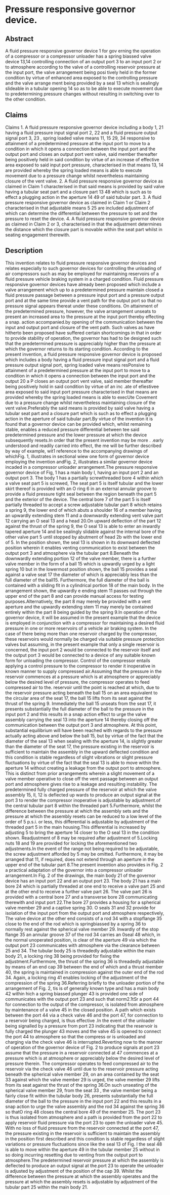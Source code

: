 # Pressure responsive governor device.

## Abstract
A fluid pressure responsive governor device 1 for gov erning the operation of a compressor or a compressor unloader has a spring biassed valve device 13,14 controlling connection of an output port 3 to an input port 2 or to atmosphere according to the valve of a controlling reservoir pressure at the input port, the valve arrangement being posi tively held in the former condition by virtue of enhanced area exposed to the controlling pressure and the valve arrange ment being provided by a seal 13 which is sealingly slideable in a tubular opening 14 so as to be able to execute movement due to predetermining pressure changes without resulting in switching over to the other condition.

## Claims
Claims 1. A fluid pressure responsive governor device including a body 1, 21 having a fluid pressure input signal port 2, 22 and a fluid pressure output signal port 3, 23 , spring loaded valve means 11, 15 29, 34 responsive to attainment of a predetermined pressure at the input port to move to a condition in which it opens a connection between the input port and the output port and closes an output port vent valve, said member thereafter being positively held in said condition by virtue of an increase of effective area exposed to said input port pressure, characterised in that means 13, 14 are provided whereby the spring loaded means is able to execute movement due to a pressure change whilst nevertheless maintaining closure of the vent valve. 2. A fluid pressure responsive governor device as claimed in Claim 1 characterised in that said means is provided by said valve having a tubular seat part and a closure part 13 48 which is such as to effect a plugging action in the aperture 14 49 of said tubular part. 3. A fluid pressure responsive governor device as claimed in Claim 1 or Claim 2 characterised in that adjustable means 5 25 are included adjustment of which can determine the differential between the pressure to set and the pressure to reset the device. 4. A fluid pressure responsive governor device as claimed in Claim 2 or 3, characterised in that the adjustment determines the distance which the closure part is movable within the seat part whilst in seating engagement therewith.

## Description
This invention relates to fluid pressure responsive governor devices and relates especially to such governor devices for controlling the unloading of air compressors such as may be employed for maintaining reservoirs of a fluid pressure vehicle braking system in a charged condition. Fluid pressure responsive governor devices have already been proposed which include a valve arrangement which up to a predetermined pressure maintain closed a fluid pressure passage between a pressure input port and a pressure output port and at the same time provide a vent path for the output port so that no pressure signal appears thereat under these conditions. On attainment of the predetermined pressure, however, the valve arrangement unseats to present an increased area to the pressure at the input port thereby effecting a snap. action accompanied.by opening of the communication between the input and output port and closure of the vent path. Such valves as have hitherto been proposed have suffered certain shortcomings in that in order to provide stability of operation, the governor has had to be designed such that the predetermined pressure is appreciably higher than the pressure at which the governor returns to its starting condition. According to the present invention, a fluid pressure responsive governor device is proposed which includes a body having a fluid pressure input signal port and a fluid pressure output signal port, spring loaded valve means resPonsive to attainment of a predetermined pressure at the input port to move to a condition in which it opens a connection between the input port and the output 20 a P closes an output port vent valve, said member thereafter being positively hold in said condition by virtue of an inc .ate of efiestivee area exposed to said input port pressure characterised in that means are provided whereby the spring loaded means is able to execUte Covement due to a pressure change whilst nevertheless maintaining closure of the vent valve.Preferably the said means is provided by said valve having a tubular seat part and a closure part which is such as to effect a plugging action in the aperture of said tubular part.By virtue of the invention it is found that a governor device can be provided which, whilst remaining stable, enables a reduced pressure differential between tee said predetermined pressure and the lower pressure at which the device subsequently resets.In order that the present invention may be more . .early understood and readily carried into effect, the me will be further described by way of example, wit1 reference to the accompanying drawings of whichFig. 1, illustrates in sectional wiew one form of governor device employing the invention andFig. 2, illustrates a similar governor device incaded in a compressor unloader arrangement.The pressure responsive governor device of Fig, 1 has a main body I, having an input port 2 and an output port 3. The body 1 has a partially screwthreaded bore 4 within which a valve seat part 5 is screwed, The seat part 5 is itself tubular and the lower skirt thereof is provided with an O ring 6 in an external annular groove to provide a fluid pressure tight seal between the region beneath the part 5 and the exterior of the device. The central bore 7 of the part 5 is itself partially threaded to accept a screw adjustable tubular part 8 which retains a spring 9, the lower end of which abuts a shoulder 16 of a member having an upwardly extending stem 11 and a downwardly extending vent valve part 12 carrying an O seal 13 and a head 20.On upward deflection of the part 12 against the thrust of the spring 9, the O seal 13 is able to enter an inwardly tapered aperture 14 and be sealingly slidable against the internal bore of the other valve part 5 until stopped by abutment of head 2b with the lower end of 5. In the position shown, the seal 13 is shown in its downward deflected position wherein it enables venting communication to exist between the output port 3 and atmosphere via the tubular part 8.Beneath the downwardly extending portion 12 of the valve member, there is a further valve member in the form of a ball 15 which is upwardly urged by a light spring 10 but in the lowermost position shown, the ball 15 provides a seal against a valve seat 17 the diameter of which is appreciably less than the full diameter of the ball15. Furthermore, the full diameter of the ball is contained with a sliding fit in a cylindrical portion 18 of the main body. In the arrangement shown, the upwardly e ending stem 11 passes out through the upper end of the part 8 and can provide manual access for testing purposes.Alternatively, the part 8 may merely be provided with a vent aperture and the upwardly extending stem 11 may merely be contained entirely within the part 8 being guided by the spring 9.In operation of the governor device, it will be assumed in the present example that the device is employed in conjunction with a compressor for maintaining a desired fluid pressure in one or more reservoirs of a vehicle air braking system. In the case of there being more than one reservoir charged by the compressor, these reservoirs would normally be charged via suitable pressure protection valves but assuming, in the present example that only a single reservoir is concerned, the input port 2 would be connected to the reservoir itself and the output port 3 would be connected to a device of any suitable known form for unloading the compressor. Control of the compressor entails applying a control pressure to the compressor to render it inoperative in known manner to supply compressed air.Assuming that the pressure in the reservoir commences at a pressure which is at atmosphere or appreciably below the desired level of pressure, the compressor operates to feed compressed air to the. reservoir until the point is reached at which, due to the reservoir pressure acting beneath the ball 15 on an area equivalent to the circular area of the seat 17, the ball 15 lifts from its seat against the thrust of the spring 9. Immediately the ball 15 unseats from the seat 17, it presents substantially the full diameter of the ball to the pressure in the input port 2 and this results in a snap action effect to urge the valve assembly carrying the seal 13 into the aperture 14 thereby closing off the communication between the output port 3 and atmosphere. At this point, substantial equilibrium will have been reached with regards to the pressure actually acting above and below the ball 15, but by virtue of the fact that the diameter of the seal 13 when sealing with the aperture 14, is slightly greater than the diameter of the seat 17, the pressure existing in the reservoir is sufficient to maintain the assembly in the upward deflected condition and this condition is stable regardless of slight vibrations or slight pressure fluctuations by virtue of the fact that the seal 13 is able to move within the aperture 14 without creating a leakage from the output port to atmosphere. This is distinct from prior arrangements wherein a slight movement of a valve member operative to close off the vent passage between an output port and atmosphere gives rise to a leakage and resulting instability. The predetermined fully charged pressure of the reservoir at which the valve assembly 15, ll, 12 is deflected up wards to produce an output signal at the port 3 to render the compressor inoperative is adjustable by adjustment.of the central tubular part 8 within the threaded part 5.Furthermore, whilst the difference between the pressure at which the assembly sets and the pressure at which the assembly resets can be reduced to a low level of the order of 5 p.s.i. or less, this differential is adjustable by adjustment of the threaded part 5 in the main housing.This differential is increased by adjusting 5 to bring the aperture 14 closer to the O seal 13 in the condition shown. Readjustment of 8 may be required after adjustment of 5.Locking nuts 18 and 19 are provided for locking the aforementioned two adjustments.In the event of the range not being required to be adjustable, the screw adjustment afforded by 5 may be omitted. Furthermore, it may be arranged that 11, if required, does not extend through an aperture in the upper end of the tubular part 8.The present invention also provides in Fig. 2 a practical adaptation of the governor into a compressor unloader arrangement.In Fig. 2 of the drawings, the main body 21 of the governor device has an input port 22 and an output port 23. The body 21 has a main bore 24 which is partially threaded at one end to receive a valve part 25 and at the other end to receive a further valve part 26. The valve part 26 is provided with a central bore 27 and a transverse bore 28 communicating therewith and input port 22.The bore 27 provides a housing for a spherical valve member 29 and a captive spring 30. O seals 31 and 32 provide for isolation of the input port from the output port and atmosphere respectively, The valve device at the other end consists of a rod 34 with a stopflange 35 close to the end of the rod which is springbiassed by a spring 36 to normally rest against the spherical valve member 29. Inwardly of the stop flange 35 an annular groove 37 of the rod 34 carries an 0seal 48 which, in the normal unoperated position, is clear of the aperture 49 via which the output port 23 communicates with atmosphere via the clearance between 25 and 34. The tubular body 25 is threadedly adjustable within the main body 21, a locking ring 38 being provided for fixing the adjustment.Furthermore, the thrust of the spring 36 is threadedly adjustable by means of an end cap 39 between the end of which and a thrust member 40, the spring is maintained in compression against the outer end of the rod 34. Again, a locking ring 41 enables locking of the adjustment of the compression of the spring 36.Referring briefly to the unloader portion of the arrangement of Fig. 2, tis is of generally known type and has a main body 42 within hich a spring biassed plunger 43 is provided one side of communicates with the output port 23 and such that norm2.1tSr a port 44 for connection to the output of the compressor, is isolated from atmosphere by maintenance of a valve 45 in the closed position. A path which exists between the port 44 via a check valve 46 and the port 47, for connection to a reservoir being charged, is thus effective .In the event of the unloader being signalled by a pressure from port 23 indicating that the reservoir is fully charged the plunger 43 moves and the valve 45 is opened to connect the port 44 to atmosphere so that the compress or is unloaded and charging via the check valve 46 is interrupted.Reverting now to the manner of operation of the governor device of Fig. 2 to produce signals at port 23 assume that the pressure in a reservoir connected at 47 commences at a pressure which is at atmosphere or appreciably below the desired level of pressure therein. The compressor operates to feed compressed air to the reservoir via the check valve 46 until due to the reservoir pressure acting beneath the spherical valve member 29, on an area contained by the seat 33 against which the valve member 29 is urged, the valve member 29 lifts from its seat against the thrust of the spring 36.On such unseating of the spherical valve member 29, from the seat 33 , the valve member being a fairly close fit within the tubular body 26, presents substantially the full diameter of the ball to the pressure in the input port 22 and this results in a snap action to urge the valve assembly and the rod 34 against the spring 36 so thatO ring 48 closes the central bore 49 of the member 25. The port 23 is thus isolated from atmosphere and a path is provided from the port 22 to apply reservoir fluid pressure via the port 23 to open the unloader valve 45. With no loss of fluid pressure from the reservoir connected at the port 47, the pressure existing in the reservoir is sufficient to maintain the assembly in the position first described and this condition is stable regardless of slight variations or pressure fluctuations since like the seal 13 of Fig. l the seal 48 is able to move within the aperture 49 in the tubular member 25 without in so doing incurring resetting due to venting from the output port to atmosphere.The predetermined reservoir pressure at which the assembly is deflected to produce an output signal at the.port 23 to operate the unloader is adjusted by adjustment of the position of the cap 39. Whilst the difference between the pressure at which the assembly operates and the pressure at which the assembly resets is adjustable by adjustment of the tubular part 25 within the main body 21.